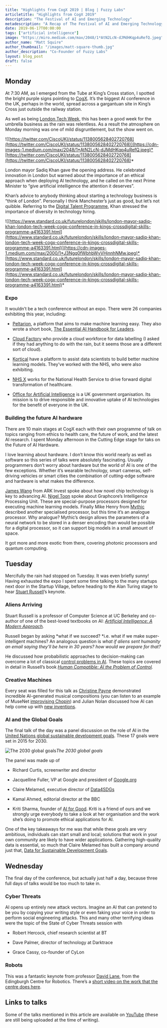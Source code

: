 ```yaml
---
title: "Highlights from CogX 2019 | Blog | Fuzzy Labs"
articletitle: "Highlights from CogX 2019"
description: "The Festival of AI and Emerging Technology"
metadescription: "A Recap of The Festival of AI and Emerging Technology"
date: 2019-06-17T00:00:00
tags: ["artificial intelligence"]
image: "https://miro.medium.com/max/2048/1*AtN2LcN-dJMdHKqp4uRefQ.jpeg"
author_name: "Matt Squire"
author_thumbnail: "/images/matt-square-thumb.jpg"
author_description: "Co-Founder of Fuzzy Labs"
layout: blog_post
draft: false
---
```

## Monday

At 7:30 AM, as I emerged from the Tube at King’s Cross station, I spotted the bright purple signs pointing to [CogX](https://cogx.co/). It’s the biggest AI conference in the UK, perhaps in the world, spread across a gargantuan site in King’s Cross just outside the railway station.

As well as being [London Tech Week,](https://londontechweek.com/) this has been a good week for the umbrella business as the rain was relentless. As a result the atmosphere on Monday morning was one of mild disgruntlement, but the show went on.

![[https://twitter.com/CiscoUKI/status/1138005628402720768](https://twitter.com/CiscoUKI/status/1138005628402720768)](https://cdn-images-1.medium.com/max/2048/1*AtN2LcN-dJMdHKqp4uRefQ.jpeg)*[https://twitter.com/CiscoUKI/status/1138005628402720768](https://twitter.com/CiscoUKI/status/1138005628402720768)*

London mayor Sadiq Khan gave the opening address. He celebrated innovation in London but warned about the importance of an ethical approach when deploying AI technology, and he called on the next Prime Minister to “give artificial intelligence the attention it deserves”.

Khan’s advice to anybody thinking about starting a technology business is “think of London”. Personally I think Manchester’s just as good, but let’s not quibble. Referring to the [Digital Talent Programme](https://www.london.gov.uk/what-we-do/skills-and-employment/skills-londoners/digital-talent-programme), Khan stressed the importance of diversity in technology hiring.

![[https://www.standard.co.uk/futurelondon/skills/london-mayor-sadiq-khan-london-tech-week-cogx-conference-in-kings-crossdigital-skills-programme-a4163391.html](https://www.standard.co.uk/futurelondon/skills/london-mayor-sadiq-khan-london-tech-week-cogx-conference-in-kings-crossdigital-skills-programme-a4163391.html)](https://cdn-images-1.medium.com/max/2000/1*J3Ngq0fWbhbWvVHjnnhNMw.jpeg)*[https://www.standard.co.uk/futurelondon/skills/london-mayor-sadiq-khan-london-tech-week-cogx-conference-in-kings-crossdigital-skills-programme-a4163391.html](https://www.standard.co.uk/futurelondon/skills/london-mayor-sadiq-khan-london-tech-week-cogx-conference-in-kings-crossdigital-skills-programme-a4163391.html)*

### Expo

It wouldn’t be a tech conference without an expo. There were 26 companies exhibiting this year, including:

* [Peltarion](https://peltarion.com/), a platform that aims to make machine learning easy. They also wrote a short book, [The Essential AI Handbook for Leaders](https://peltarion.com/article/ai-handbook).

* [Cloud Factory](http://www.cloudfactory.com) who provide a cloud workforce for data labelling (I asked if they had anything to do with the rain, but it seems those are a different sort of cloud).

* [Kortical](http://www.kortical.com) have a platform to assist data scientists to build better machine learning models. They’ve worked with the NHS, who were also exhibiting.

* [NHS X](https://www.nhsx.nhs.uk) works for the National Health Service to drive forward digital transformation of healthcare.

* [Office for Artificial Intelligence](https://www.gov.uk/government/organisations/office-for-artificial-intelligence) is a UK government organisation. Its mission is to drive responsible and innovative uptake of AI technologies for the benefit of everyone in the UK.

### Building the future AI hardware

There are 10 main stages at CogX each with their own programme of talk on topics ranging from ethics to health care, the future of work, and the latest AI research. I spent Monday afternoon in the Cutting Edge stage for taks on the Future of AI Hardware.

I love learning about hardware. I don’t know this world nearly as well as software so this series of talks were absolutely fascinating. Usually programmers don’t worry about hardware but the world of AI is one of the few exceptions. Whether it’s wearable technology, smart cameras, self-driving vehicles or smart cities the combination of cutting-edge software and hardware is what makes the difference.

[James Wang](https://ark-invest.com/research/author/j_wang) from ARK Invest spoke about how novel chip technology is key to advancing AI. [Nigel Toon](https://www.graphcore.ai/nigel-toon) spoke about Graphcore’s Intelligence Processing Unit. These are special-purpose processors designed for executing machine learning models. Finally Mike Henry from [Mythic](https://www.mythic-ai.com) described another specialised processor, but this time it’s an analogue processor. Why analogue? Mythic’s design allows the parameters of a neural network to be stored in a denser encoding than would be possible for a digital processor, so it can support big models in a small amount of space.

It got more and more exotic from there, covering photonic processors and quantum computing.

## Tuesday

Mercifully the rain had stopped on Tuesday. It was even briefly sunny! Having exhausted the expo I spent some time talking to the many startups next door in the Startup Village, before heading to the Alan Turing stage to hear [Stuart Russell](https://people.eecs.berkeley.edu/~russell/)’s keynote.

### Aliens Arriving

Stuart Russell is a professor of Computer Science at UC Berkeley and co-author of one of the best-loved textbooks on AI: *[Artificial Intelligence: A Modern Approach](http://aima.cs.berkeley.edu/).*

Russell began by asking *what if we succeed? *i.e. what if we make super-intelligent machines? An analogous question is *what if aliens sent humanity an email saying they’ll be here in 30 years? how would we prepare for that?*

He discussed how probabilistic approaches to decision-making can overcome a lot of classical [control problems in AI](https://en.wikipedia.org/wiki/AI_control_problem). These topics are covered in detail in Russell’s book *[Human Compatible: AI the Problem of Control](https://www.amazon.co.uk/Human-Compatible-AI-Problem-Control).*

### Creative Machines

Every seat was filled for this talk as [Christine Payne](http://christinemcleavey.com/) demonstrated incredible AI-generated musical compositions (you can listen to an example of MuseNet [improvising Chopin](https://www.youtube.com/watch?v=aEE7vHML2cM)) and Julian Nolan discussed how AI can help come up with [new inventions](https://www.iprova.com/news/artificial-intelligence-used-for-new-inventions-unveiled/).

### AI and the Global Goals

The final talk of the day was a panel discussion on the role of AI in the [United Nations global sustainable development goals](https://www.globalgoals.org/). These 17 goals were set in 2015 for 2030.

![The 2030 global goals](https://cdn-images-1.medium.com/max/4636/1*53irwQxBdAauGTpDU7id8Q.jpeg)*The 2030 global goals*

The panel was made up of

* Richard Curtis, screenwriter and director

* Jacquelline Fuller, VP at Google and president of [Google.org](http://google.org)

* Claire Melamed, executive director of [Data4SDGs](http://www.data4sdgs.org/)

* Kamal Ahmed, editorial director at the BBC

* Kriti Sharma, founder of [AI for Good](https://www.aiforgood.co.uk/). Kriti is a friend of ours and we strongly urge everybody to take a look at her organisation and the work she’s doing to promote ethical applications for AI.

One of the key takeaways for me was that while these goals are very ambitious, individuals can start small and local; solutions that work in your own community are likely to have wider applications. Gathering high-quality data is essential, so much that Claire Melamed has built a company around just that, [Data for Sustainable Development Goals](http://www.data4sdgs.org/).

## Wednesday

The final day of the conference, but actually just half a day, because three full days of talks would be too much to take in.

### Cyber Threats

AI opens up entirely new attack vectors. Imagine an AI that can pretend to be you by copying your writing style or even faking your voice in order to perform social engineering attacks. This and many other terrifying ideas were the topic of the State of Cyber Threats session with

* Robert Hercock, chief research scientist at BT

* Dave Palmer, director of technology at Darktrace

* Grace Cassy, co-founder of CyLon

### Robots

This was a fantastic keynote from professor [David Lane](https://www.edinburgh-robotics.org/academics/david-lane), from the Edingburgh Centre for Robotics. There’s a [short video on the work that the centre does here](https://www.youtube.com/watch?v=egZJNGcs0A4).

## Links to talks

Some of the talks mentioned in this article are available on [YouTube](https://www.youtube.com/channel/UCvL4EwcLAGbAvCvwKOzDEpw) (these are still being uploaded at the time of writing).

